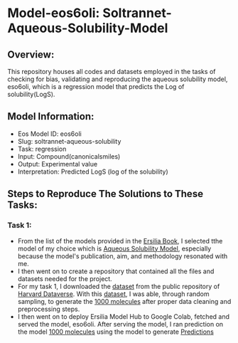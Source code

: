 # Model-eos6oli: Soltrannet-Aqueous-Solubility-Model

## Overview:
This repository houses all codes and datasets employed in the tasks of checking for bias, validating and reproducing the aqueous solubility model, eso6oli, which is a regression model that predicts the Log of solubility(LogS). 

## Model Information:
- Eos Model ID: eos6oli
- Slug: soltrannet-aqueous-solubility
- Task: regression
- Input: Compound(canonicalsmiles)
- Output: Experimental value
- Interpretation: Predicted LogS (log of the solubility)

## Steps to Reproduce The Solutions to These Tasks:
### Task 1:
- From the list of the models provided in the [Ersilia Book](https://ersilia.gitbook.io/ersilia-book/contributors/internships/outreachy-summer-2024), I selected tthe model of my choice which is [Aqueous Solubility Model](https://github.com/ersilia-os/eos6oli), especially because the model's publication, aim, and methodology resonated with me.
- I then went on to create a repository that contained all the files and datasets needed for the project.
- For my task 1, I downloaded the [dataset](https://github.com/Nwuguru-Chidiebere-Sullivan/Outreachy-Ersilia-Project-Week2-Tasks/blob/main/data/solubility-dataset.csv) from the public repository of [Harvard Dataverse](https://dataverse.harvard.edu/). With this [dataset](https://github.com/Nwuguru-Chidiebere-Sullivan/Outreachy-Ersilia-Project-Week2-Tasks/blob/main/data/solubility-dataset.csv), I was able, through random sampling, to generate the [1000 molecules](https://github.com/Nwuguru-Chidiebere-Sullivan/Outreachy-Ersilia-Project-Week2-Tasks/blob/main/data/1000_molecules.csv) after proper data cleaning and preprocessing steps.
- I then went on to deploy Ersilia Model Hub to Google Colab, fetched and served the model, eso6oli. After serving the model, I ran prediction on the model [1000 molecules](https://github.com/Nwuguru-Chidiebere-Sullivan/Outreachy-Ersilia-Project-Week2-Tasks/blob/main/data/1000_molecules.csv) using the model to generate [Predictions]()
  
